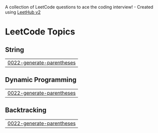 A collection of LeetCode questions to ace the coding interview! - Created using [LeetHub v2](https://github.com/arunbhardwaj/LeetHub-2.0)
<!---LeetCode Topics Start-->
# LeetCode Topics
## String
|  |
| ------- |
| [0022-generate-parentheses](https://github.com/Kenanmen/A2SV/tree/master/0022-generate-parentheses) |
## Dynamic Programming
|  |
| ------- |
| [0022-generate-parentheses](https://github.com/Kenanmen/A2SV/tree/master/0022-generate-parentheses) |
## Backtracking
|  |
| ------- |
| [0022-generate-parentheses](https://github.com/Kenanmen/A2SV/tree/master/0022-generate-parentheses) |
<!---LeetCode Topics End-->